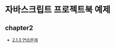 # 자바스크립트 프로젝트북 예제

## chapter2
- [2.1.3 연습문제](https://github.com/fireworks80/javascript-project-book/blob/master/2.1.3/index.html)